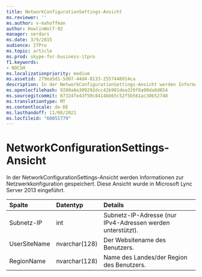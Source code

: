 ```yaml
---
title: NetworkConfigurationSettings-Ansicht
ms.reviewer: ''
ms.author: v-mahoffman
author: HowlinWolf-92
manager: serdars
ms.date: 3/9/2015
audience: ITPro
ms.topic: article
ms.prod: skype-for-business-itpro
f1.keywords:
- NOCSH
ms.localizationpriority: medium
ms.assetid: 279ea5d1-5d07-44d4-8133-2557446914ca
description: In der NetworkConfigurationSettings-Ansicht werden Informationen zur Netzwerkkonfiguration gespeichert. Diese Ansicht wurde in Microsoft Lync Server 2013 eingeführt.
ms.openlocfilehash: 9280a6e309292dcc42b981dea329f8a90da8d854
ms.sourcegitcommit: 67324fe43f50c8414bb65c52f5b561ac30b52748
ms.translationtype: MT
ms.contentlocale: de-DE
ms.lasthandoff: 11/08/2021
ms.locfileid: "60851779"
---
```

# <a name="networkconfigurationsettings-view"></a>NetworkConfigurationSettings-Ansicht
 
In der NetworkConfigurationSettings-Ansicht werden Informationen zur Netzwerkkonfiguration gespeichert. Diese Ansicht wurde in Microsoft Lync Server 2013 eingeführt.
  
|**Spalte**|**Datentyp**|**Details**|
|:-----|:-----|:-----|
|Subnetz-IP  <br/> |int  <br/> |Subnetz-IP-Adresse (nur IPv4-Adressen werden unterstützt).  <br/> |
|UserSiteName  <br/> |nvarchar(128)  <br/> |Der Websitename des Benutzers.  <br/> |
|RegionName  <br/> |nvarchar(128)  <br/> |Name des Landes/der Region des Benutzers.  <br/> |
   

